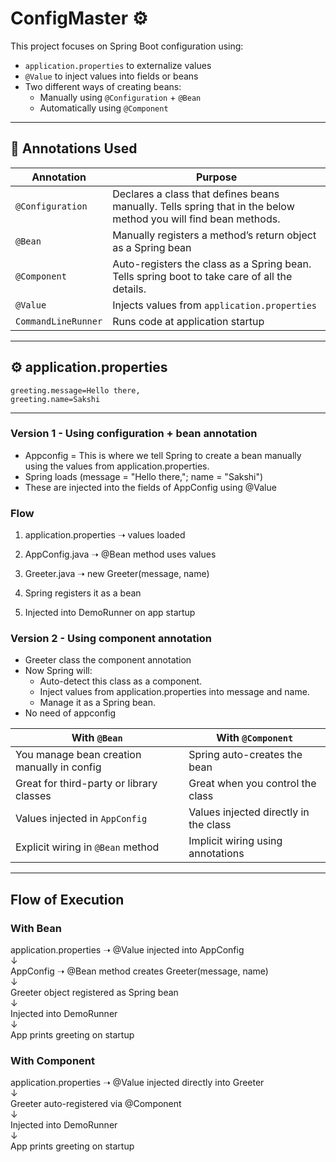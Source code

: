 # ConfigMaster ⚙️

This project focuses on Spring Boot configuration using:
- `application.properties` to externalize values
- `@Value` to inject values into fields or beans
- Two different ways of creating beans:
    - Manually using `@Configuration` + `@Bean`
    - Automatically using `@Component`

---

## 🔧 Annotations Used

| Annotation           | Purpose                                                                                                         |
|----------------------|-----------------------------------------------------------------------------------------------------------------|
| `@Configuration`     | Declares a class that defines beans manually. Tells spring that in the below method you will find bean methods. |
| `@Bean`              | Manually registers a method’s return object as a Spring bean                                                    |
| `@Component`         | Auto-registers the class as a Spring bean. Tells spring boot to take care of all the details.                   |
| `@Value`             | Injects values from `application.properties`                                                                    |
| `CommandLineRunner`  | Runs code at application startup                                                                                |

---

## ⚙️ application.properties

```properties
greeting.message=Hello there,
greeting.name=Sakshi
```

---

### Version 1 - Using configuration + bean annotation
- Appconfig = This is where we tell Spring to create a bean manually using the values from application.properties.
- Spring loads (message = "Hello there,"; name = "Sakshi")
- These are injected into the fields of AppConfig using @Value

### Flow
1. application.properties ➝ values loaded

2. AppConfig.java        ➝ @Bean method uses values 
3. Greeter.java          ➝ new Greeter(message, name)
4. Spring registers it as a bean
5. Injected into DemoRunner on app startup

### Version 2 - Using component annotation
- Greeter class the component annotation
- Now Spring will:
  - Auto-detect this class as a component.
  - Inject values from application.properties into message and name.
  - Manage it as a Spring bean.
- No need of appconfig

| With `@Bean`                                | With `@Component`                     |
| ------------------------------------------- | ------------------------------------- |
| You manage bean creation manually in config | Spring auto-creates the bean          |
| Great for third-party or library classes    | Great when you control the class      |
| Values injected in `AppConfig`              | Values injected directly in the class |
| Explicit wiring in `@Bean` method           | Implicit wiring using annotations     |

---

## Flow of Execution
### With Bean
application.properties ➝ @Value injected into AppConfig\
↓\
AppConfig ➝ @Bean method creates Greeter(message, name)\
↓\
Greeter object registered as Spring bean\
↓\
Injected into DemoRunner\
↓\
App prints greeting on startup

### With Component
application.properties ➝ @Value injected directly into Greeter\
↓\
Greeter auto-registered via @Component\
↓\
Injected into DemoRunner\
↓\
App prints greeting on startup


